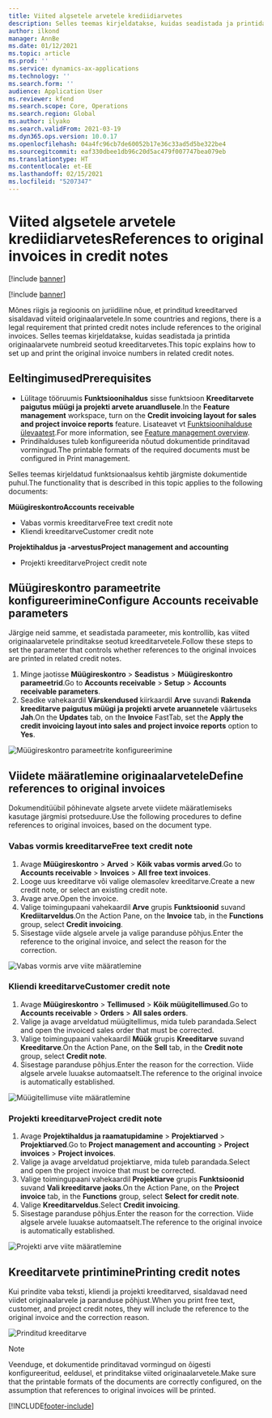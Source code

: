 ```yaml
---
title: Viited algsetele arvetele krediidiarvetes
description: Selles teemas kirjeldatakse, kuidas seadistada ja printida originaalarvete numbreid seotud kreeditarvetes.
author: ilkond
manager: AnnBe
ms.date: 01/12/2021
ms.topic: article
ms.prod: ''
ms.service: dynamics-ax-applications
ms.technology: ''
ms.search.form: ''
audience: Application User
ms.reviewer: kfend
ms.search.scope: Core, Operations
ms.search.region: Global
ms.author: ilyako
ms.search.validFrom: 2021-03-19
ms.dyn365.ops.version: 10.0.17
ms.openlocfilehash: 04a4fc96cb7de60052b17e36c33ad5d5be322be4
ms.sourcegitcommit: eaf330dbee1db96c20d5ac479f007747bea079eb
ms.translationtype: HT
ms.contentlocale: et-EE
ms.lasthandoff: 02/15/2021
ms.locfileid: "5207347"
---
```

# <a name="references-to-original-invoices-in-credit-notes"></a><span data-ttu-id="1bcd4-103">Viited algsetele arvetele krediidiarvetes</span><span class="sxs-lookup"><span data-stu-id="1bcd4-103">References to original invoices in credit notes</span></span>

[!include [banner](../includes/banner.md)]

[!include [banner](../includes/preview-banner.md)]

<span data-ttu-id="1bcd4-104">Mõnes riigis ja regioonis on juriidiline nõue, et prinditud kreeditarved sisaldavad viiteid originaalarvetele.</span><span class="sxs-lookup"><span data-stu-id="1bcd4-104">In some countries and regions, there is a legal requirement that printed credit notes include references to the original invoices.</span></span> <span data-ttu-id="1bcd4-105">Selles teemas kirjeldatakse, kuidas seadistada ja printida originaalarvete numbreid seotud kreeditarvetes.</span><span class="sxs-lookup"><span data-stu-id="1bcd4-105">This topic explains how to set up and print the original invoice numbers in related credit notes.</span></span>

## <a name="prerequisites"></a><span data-ttu-id="1bcd4-106">Eeltingimused</span><span class="sxs-lookup"><span data-stu-id="1bcd4-106">Prerequisites</span></span>

- <span data-ttu-id="1bcd4-107">Lülitage tööruumis **Funktsioonihaldus** sisse funktsioon **Kreeditarvete paigutus müügi ja projekti arvete aruandlusele**.</span><span class="sxs-lookup"><span data-stu-id="1bcd4-107">In the **Feature management** workspace, turn on the **Credit invoicing layout for sales and project invoice reports** feature.</span></span> <span data-ttu-id="1bcd4-108">Lisateavet vt [Funktsioonihalduse ülevaatest](../../fin-and-ops/get-started/feature-management/feature-management-overview.md).</span><span class="sxs-lookup"><span data-stu-id="1bcd4-108">For more information, see [Feature management overview](../../fin-and-ops/get-started/feature-management/feature-management-overview.md).</span></span>
- <span data-ttu-id="1bcd4-109">Prindihalduses tuleb konfigureerida nõutud dokumentide prinditavad vormingud.</span><span class="sxs-lookup"><span data-stu-id="1bcd4-109">The printable formats of the required documents must be configured in Print management.</span></span>

<span data-ttu-id="1bcd4-110">Selles teemas kirjeldatud funktsionaalsus kehtib järgmiste dokumentide puhul.</span><span class="sxs-lookup"><span data-stu-id="1bcd4-110">The functionality that is described in this topic applies to the following documents:</span></span>

<span data-ttu-id="1bcd4-111">**Müügireskontro**</span><span class="sxs-lookup"><span data-stu-id="1bcd4-111">**Accounts receivable**</span></span>

- <span data-ttu-id="1bcd4-112">Vabas vormis kreeditarve</span><span class="sxs-lookup"><span data-stu-id="1bcd4-112">Free text credit note</span></span>
- <span data-ttu-id="1bcd4-113">Kliendi kreeditarve</span><span class="sxs-lookup"><span data-stu-id="1bcd4-113">Customer credit note</span></span>

<span data-ttu-id="1bcd4-114">**Projektihaldus ja -arvestus**</span><span class="sxs-lookup"><span data-stu-id="1bcd4-114">**Project management and accounting**</span></span>

- <span data-ttu-id="1bcd4-115">Projekti kreeditarve</span><span class="sxs-lookup"><span data-stu-id="1bcd4-115">Project credit note</span></span>

## <a name="configure-accounts-receivable-parameters"></a><span data-ttu-id="1bcd4-116">Müügireskontro parameetrite konfigureerimine</span><span class="sxs-lookup"><span data-stu-id="1bcd4-116">Configure Accounts receivable parameters</span></span>

<span data-ttu-id="1bcd4-117">Järgige neid samme, et seadistada parameeter, mis kontrollib, kas viited originaalarvetele prinditakse seotud kreeditarvetele.</span><span class="sxs-lookup"><span data-stu-id="1bcd4-117">Follow these steps to set the parameter that controls whether references to the original invoices are printed in related credit notes.</span></span>

1. <span data-ttu-id="1bcd4-118">Minge jaotisse **Müügireskontro** \> **Seadistus** \> **Müügireskontro parameetrid**.</span><span class="sxs-lookup"><span data-stu-id="1bcd4-118">Go to **Accounts receivable** \> **Setup** \> **Accounts receivable parameters**.</span></span>
2. <span data-ttu-id="1bcd4-119">Seadke vahekaardil **Värskendused** kiirkaardil **Arve** suvandi **Rakenda kreeditarve paigutus müügi ja projekti arvete aruannetele** väärtuseks **Jah**.</span><span class="sxs-lookup"><span data-stu-id="1bcd4-119">On the **Updates** tab, on the **Invoice** FastTab, set the **Apply the credit invoicing layout into sales and project invoice reports** option to **Yes**.</span></span>

![Müügireskontro parameetrite konfigureerimine](media/original-invoice-number-in-credit-note.jpg)

## <a name="define-references-to-original-invoices"></a><span data-ttu-id="1bcd4-121">Viidete määratlemine originaalarvetele</span><span class="sxs-lookup"><span data-stu-id="1bcd4-121">Define references to original invoices</span></span>

<span data-ttu-id="1bcd4-122">Dokumenditüübil põhinevate algsete arvete viidete määratlemiseks kasutage järgmisi protseduure.</span><span class="sxs-lookup"><span data-stu-id="1bcd4-122">Use the following procedures to define references to original invoices, based on the document type.</span></span>

### <a name="free-text-credit-note"></a><span data-ttu-id="1bcd4-123">Vabas vormis kreeditarve</span><span class="sxs-lookup"><span data-stu-id="1bcd4-123">Free text credit note</span></span>

1. <span data-ttu-id="1bcd4-124">Avage **Müügireskontro** \> **Arved** \> **Kõik vabas vormis arved**.</span><span class="sxs-lookup"><span data-stu-id="1bcd4-124">Go to **Accounts receivable** \> **Invoices** \> **All free text invoices**.</span></span>
2. <span data-ttu-id="1bcd4-125">Looge uus kreeditarve või valige olemasolev kreeditarve.</span><span class="sxs-lookup"><span data-stu-id="1bcd4-125">Create a new credit note, or select an existing credit note.</span></span>
3. <span data-ttu-id="1bcd4-126">Avage arve.</span><span class="sxs-lookup"><span data-stu-id="1bcd4-126">Open the invoice.</span></span>
4. <span data-ttu-id="1bcd4-127">Valige toimingupaani vahekaardil **Arve** grupis **Funktsioonid** suvand **Krediitarveldus**.</span><span class="sxs-lookup"><span data-stu-id="1bcd4-127">On the Action Pane, on the **Invoice** tab, in the **Functions** group, select **Credit invoicing**.</span></span>
5. <span data-ttu-id="1bcd4-128">Sisestage viide algsele arvele ja valige paranduse põhjus.</span><span class="sxs-lookup"><span data-stu-id="1bcd4-128">Enter the reference to the original invoice, and select the reason for the correction.</span></span>

![Vabas vormis arve viite määratlemine](media/reference-original-invoice-FTI.jpg)

### <a name="customer-credit-note"></a><span data-ttu-id="1bcd4-130">Kliendi kreeditarve</span><span class="sxs-lookup"><span data-stu-id="1bcd4-130">Customer credit note</span></span>

1. <span data-ttu-id="1bcd4-131">Avage **Müügireskontro** \> **Tellimused** \> **Kõik müügitellimused**.</span><span class="sxs-lookup"><span data-stu-id="1bcd4-131">Go to **Accounts receivable** \> **Orders** \> **All sales orders**.</span></span>
2. <span data-ttu-id="1bcd4-132">Valige ja avage arveldatud müügitellimus, mida tuleb parandada.</span><span class="sxs-lookup"><span data-stu-id="1bcd4-132">Select and open the invoiced sales order that must be corrected.</span></span>
3. <span data-ttu-id="1bcd4-133">Valige toimingupaani vahekaardil **Müük** grupis **Kreeditarve** suvand **Kreeditarve**.</span><span class="sxs-lookup"><span data-stu-id="1bcd4-133">On the Action Pane, on the **Sell** tab, in the **Credit note** group, select **Credit note**.</span></span>
4. <span data-ttu-id="1bcd4-134">Sisestage paranduse põhjus.</span><span class="sxs-lookup"><span data-stu-id="1bcd4-134">Enter the reason for the correction.</span></span> <span data-ttu-id="1bcd4-135">Viide algsele arvele luuakse automaatselt.</span><span class="sxs-lookup"><span data-stu-id="1bcd4-135">The reference to the original invoice is automatically established.</span></span>

![Müügitellimuse viite määratlemine](media/reference-original-invoice-SO.jpg)

### <a name="project-credit-note"></a><span data-ttu-id="1bcd4-137">Projekti kreeditarve</span><span class="sxs-lookup"><span data-stu-id="1bcd4-137">Project credit note</span></span>

1. <span data-ttu-id="1bcd4-138">Avage **Projektihaldus ja raamatupidamine** \> **Projektiarved** \> **Projektiarved**.</span><span class="sxs-lookup"><span data-stu-id="1bcd4-138">Go to **Project management and accounting** \> **Project invoices** \> **Project invoices**.</span></span>
2. <span data-ttu-id="1bcd4-139">Valige ja avage arveldatud projektiarve, mida tuleb parandada.</span><span class="sxs-lookup"><span data-stu-id="1bcd4-139">Select and open the project invoice that must be corrected.</span></span>
3. <span data-ttu-id="1bcd4-140">Valige toimingupaani vahekaardil **Projektiarve** grupis **Funktsioonid** suvand **Vali kreeditarve jaoks**.</span><span class="sxs-lookup"><span data-stu-id="1bcd4-140">On the Action Pane, on the **Project invoice** tab, in the **Functions** group, select **Select for credit note**.</span></span>
4. <span data-ttu-id="1bcd4-141">Valige **Kreeditarveldus**.</span><span class="sxs-lookup"><span data-stu-id="1bcd4-141">Select **Credit invoicing**.</span></span>
5. <span data-ttu-id="1bcd4-142">Sisestage paranduse põhjus.</span><span class="sxs-lookup"><span data-stu-id="1bcd4-142">Enter the reason for the correction.</span></span> <span data-ttu-id="1bcd4-143">Viide algsele arvele luuakse automaatselt.</span><span class="sxs-lookup"><span data-stu-id="1bcd4-143">The reference to the original invoice is automatically established.</span></span>

![Projekti arve viite määratlemine](media/reference-original-invoice-project.jpg)

## <a name="printing-credit-notes"></a><span data-ttu-id="1bcd4-145">Kreeditarvete printimine</span><span class="sxs-lookup"><span data-stu-id="1bcd4-145">Printing credit notes</span></span>

<span data-ttu-id="1bcd4-146">Kui prindite vaba teksti, kliendi ja projekti kreeditarved, sisaldavad need viidet originaalarvele ja paranduse põhjust.</span><span class="sxs-lookup"><span data-stu-id="1bcd4-146">When you print free text, customer, and project credit notes, they will include the reference to the original invoice and the correction reason.</span></span>

![Prinditud kreeditarve](media/credit-note-FTI.jpg)

> [!NOTE]
> <span data-ttu-id="1bcd4-148">Veenduge, et dokumentide prinditavad vormingud on õigesti konfigureeritud, eeldusel, et prinditakse viited originaalarvetele.</span><span class="sxs-lookup"><span data-stu-id="1bcd4-148">Make sure that the printable formats of the documents are correctly configured, on the assumption that references to original invoices will be printed.</span></span>


[!INCLUDE[footer-include](../../includes/footer-banner.md)]